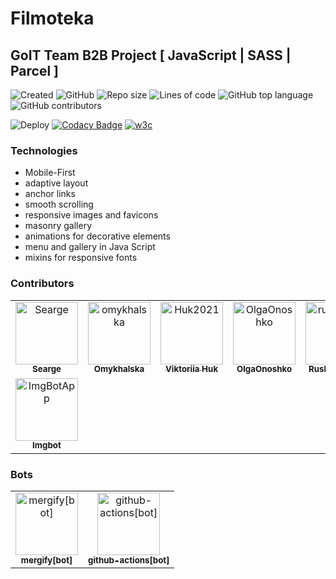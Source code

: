 # Filmoteka

## GoIT Team B2B Project [ JavaScript | SASS | Parcel ]

![Created](https://img.shields.io/date/1638451438.svg?style=flat-square&logo=github)
![GitHub](https://img.shields.io/github/license/searge/filmoteka?style=flat-square)
![Repo size](https://img.shields.io/github/repo-size/Searge/filmoteka?style=flat-square)
![Lines of code](https://img.shields.io/tokei/lines/github/Searge/filmoteka?style=flat-square&color=orange)
![GitHub top language](https://img.shields.io/github/languages/top/searge/filmoteka?style=flat-square)
![GitHub contributors](https://img.shields.io/github/contributors/Searge/filmoteka?style=flat-square)

![Deploy](https://github.com/Searge/filmoteka/workflows/Build-n-Deploy/badge.svg?branch=main&style=flat-square)
[![Codacy Badge](https://app.codacy.com/project/badge/Grade/d811f2e895fb4925aa1fccb5f6a2a130)](https://www.codacy.com/gh/Searge/filmoteka/dashboard?utm_source=github.com&utm_medium=referral&utm_content=Searge/filmoteka&utm_campaign=Badge_Grade)
[![w3c](https://img.shields.io/w3c-validation/html?targetUrl=https%3A%2F%2Fsearge.pp.ua%2Ffilmoteka%2F)](https://validator.w3.org/nu/?showsource=yes&showoutline=yes&doc=https%3A%2F%2Fsearge.pp.ua%2Ffilmoteka%2F)

### Technologies

- Mobile-First
- adaptive layout
- anchor links
- smooth scrolling
- responsive images and favicons
- masonry gallery
- animations for decorative elements
- menu and gallery in Java Script
- mixins for responsive fonts

### Contributors

<!-- readme: contributors -start -->
<table>
<tr>
    <td align="center">
        <a href="https://github.com/Searge">
            <img src="https://avatars.githubusercontent.com/u/2125311?v=4" width="100;" alt="Searge"/>
            <br />
            <sub><b>Searge</b></sub>
        </a>
    </td>
    <td align="center">
        <a href="https://github.com/omykhalska">
            <img src="https://avatars.githubusercontent.com/u/83216292?v=4" width="100;" alt="omykhalska"/>
            <br />
            <sub><b>Omykhalska</b></sub>
        </a>
    </td>
    <td align="center">
        <a href="https://github.com/Huk2021">
            <img src="https://avatars.githubusercontent.com/u/83830229?v=4" width="100;" alt="Huk2021"/>
            <br />
            <sub><b>Viktoriia Huk</b></sub>
        </a>
    </td>
    <td align="center">
        <a href="https://github.com/OlgaOnoshko">
            <img src="https://avatars.githubusercontent.com/u/84858305?v=4" width="100;" alt="OlgaOnoshko"/>
            <br />
            <sub><b>OlgaOnoshko</b></sub>
        </a>
    </td>
    <td align="center">
        <a href="https://github.com/ruslanpetrovup">
            <img src="https://avatars.githubusercontent.com/u/48686933?v=4" width="100;" alt="ruslanpetrovup"/>
            <br />
            <sub><b>Ruslan Petrov</b></sub>
        </a>
    </td>
    <td align="center">
        <a href="https://github.com/Serhii-P79">
            <img src="https://avatars.githubusercontent.com/u/84634254?v=4" width="100;" alt="Serhii-P79"/>
            <br />
            <sub><b>Сергей</b></sub>
        </a>
    </td></tr>
<tr>
    <td align="center">
        <a href="https://github.com/ImgBotApp">
            <img src="https://avatars.githubusercontent.com/u/31427850?v=4" width="100;" alt="ImgBotApp"/>
            <br />
            <sub><b>Imgbot</b></sub>
        </a>
    </td></tr>
</table>
<!-- readme: contributors -end -->

### Bots

<!-- readme: bots,ImgBotApp -start -->
<table>
<tr>
    <td align="center">
        <a href="https://github.com/mergify[bot]">
            <img src="https://avatars.githubusercontent.com/in/10562?v=4" width="100;" alt="mergify[bot]"/>
            <br />
            <sub><b>mergify[bot]</b></sub>
        </a>
    </td>
    <td align="center">
        <a href="https://github.com/github-actions[bot]">
            <img src="https://avatars.githubusercontent.com/in/15368?v=4" width="100;" alt="github-actions[bot]"/>
            <br />
            <sub><b>github-actions[bot]</b></sub>
        </a>
    </td></tr>
</table>
<!-- readme: bots -end -->

